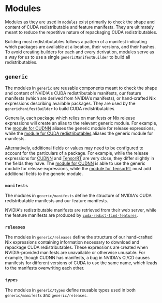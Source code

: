 # Modules

Modules as they are used in `modules` exist primarily to check the shape and
content of CUDA redistributable and feature manifests. They are ultimately meant
to reduce the repetitive nature of repackaging CUDA redistributables.

Building most redistributables follows a pattern of a manifest indicating which
packages are available at a location, their versions, and their hashes. To avoid
creating builders for each and every derivation, modules serve as a way for us
to use a single `genericManifestBuilder` to build all redistributables.

## `generic`

The modules in `generic` are reusable components meant to check the shape and
content of NVIDIA's CUDA redistributable manifests, our feature manifests (which
are derived from NVIDIA's manifests), or hand-crafted Nix expressions describing
available packages. They are used by the `genericManifestBuilder` to build CUDA
redistributables.

Generally, each package which relies on manifests or Nix release expressions
will create an alias to the relevant generic module. For example, the [module
for CUDNN](./cudnn/default.nix) aliases the generic module for release
expressions, while the [module for CUDA redistributables](./cuda/default.nix)
aliases the generic module for manifests.

Alternatively, additional fields or values may need to be configured to account
for the particulars of a package. For example, while the release expressions for
[CUDNN](./cudnn/releases.nix) and [TensorRT](./tensorrt/releases.nix) are very
close, they differ slightly in the fields they have. The [module for
CUDNN](./modules/cudnn/default.nix) is able to use the generic module for
release expressions, while the [module for
TensorRT](./modules/tensorrt/default.nix) must add additional fields to the
generic module.

### `manifests`

The modules in `generic/manifests` define the structure of NVIDIA's CUDA
redistributable manifests and our feature manifests.

NVIDIA's redistributable manifests are retrieved from their web server, while
the feature manifests are produced by
[`cuda-redist-find-features`](https://github.com/connorbaker/cuda-redist-find-features).

### `releases`

The modules in `generic/releases` define the structure of our hand-crafted Nix
expressions containing information necessary to download and repackage CUDA
redistributables. These expressions are created when NVIDIA-provided manifests
are unavailable or otherwise unusable. For example, though CUDNN has manifests,
a bug in NVIDIA's CI/CD causes manifests for different versions of CUDA to use
the same name, which leads to the manifests overwriting each other.

### `types`

The modules in `generic/types` define reusable types used in both
`generic/manifests` and `generic/releases`.
